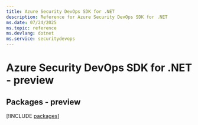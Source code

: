 ```yaml
---
title: Azure Security DevOps SDK for .NET
description: Reference for Azure Security DevOps SDK for .NET
ms.date: 07/24/2025
ms.topic: reference
ms.devlang: dotnet
ms.service: securitydevops
---
```

# Azure Security DevOps SDK for .NET - preview
## Packages - preview
[!INCLUDE [packages](security-devops-index.md)]